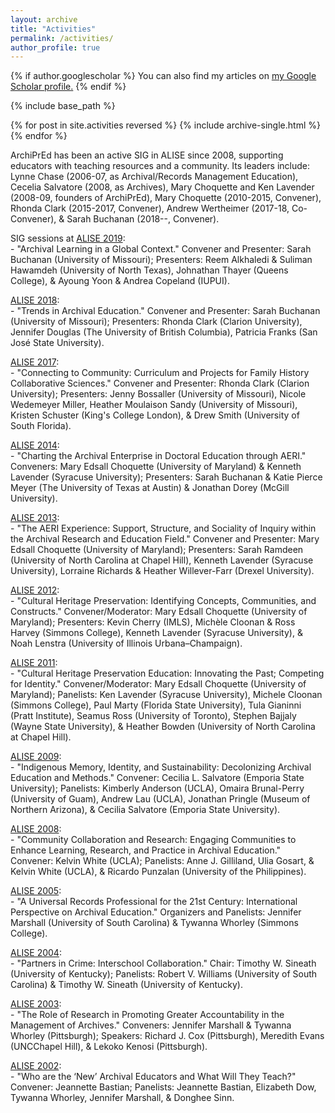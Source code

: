```yaml
---
layout: archive
title: "Activities"
permalink: /activities/
author_profile: true
---
```


{% if author.googlescholar %}
  You can also find my articles on <u><a href="{{author.googlescholar}}">my Google Scholar profile</a>.</u>
{% endif %}

{% include base_path %}

{% for post in site.activities reversed %}
  {% include archive-single.html %}
{% endfor %}

<p>ArchiPrEd has been an active SIG in ALISE since 2008, supporting educators with teaching resources and a community. Its leaders include: Lynne Chase (2006-07, as Archival/Records Management Education), Cecelia Salvatore (2008, as Archives), Mary Choquette and Ken Lavender (2008-09, founders of ArchiPrEd), Mary Choquette (2010-2015, Convener), Rhonda Clark (2015-2017, Convener), Andrew Wertheimer (2017-18, Co-Convener), & Sarah Buchanan (2018--, Convener).</p>

<p>SIG sessions at <a href="https://www.alise.org/2019-conference">ALISE 2019</a>:<br/>
  - "Archival Learning in a Global Context." Convener and Presenter: Sarah Buchanan (University of Missouri); Presenters: Reem Alkhaledi & Suliman Hawamdeh (University of North Texas), Johnathan Thayer (Queens College), & Ayoung Yoon & Andrea Copeland (IUPUI).</p>

<p><a href="https://www.alise.org/assets/documents/conf_2018/ALISE%202018%20Program%20Book-FINAL_Combined.pdf">ALISE 2018</a>:<br/>
  - "Trends in Archival Education." Convener and Presenter: Sarah Buchanan (University of Missouri); Presenters: Rhonda Clark (Clarion University), Jennifer Douglas (The University of British Columbia), Patricia Franks (San José State University).</p>

<p><a href="https://www.alise.org/assets/documents/conf_2017/2017_ALISE_Conference_Program_Final.pdf">ALISE 2017</a>:<br/>
  - "Connecting to Community: Curriculum and Projects for Family History Collaborative Sciences." Convener and Presenter: Rhonda Clark (Clarion University); Presenters: Jenny Bossaller (University of Missouri), Nicole Wedemeyer Miller, Heather Moulaison Sandy (University of Missouri), Kristen Schuster (King's College London), & Drew Smith (University of South Florida).</p>

<p><a href="https://www.alise.org/assets/documents/conf_2014/2014%20alise%20officail%20program.pdf">ALISE 2014</a>:<br/>
  - "Charting the Archival Enterprise in Doctoral Education through AERI." Conveners: Mary Edsall Choquette (University of Maryland) & Kenneth Lavender (Syracuse University); Presenters: Sarah Buchanan & Katie Pierce Meyer (The University of Texas at Austin) & Jonathan Dorey (McGill University).</p>

<p><a href="https://www.alise.org/assets/documents/conf_2013/alise_op_2013-final.pdf">ALISE 2013</a>:<br/>
  - "The AERI Experience: Support, Structure, and Sociality of Inquiry within the Archival Research and Education Field." Convener and Presenter: Mary Edsall Choquette (University of Maryland); Presenters: Sarah Ramdeen (University of North Carolina at Chapel Hill), Kenneth Lavender (Syracuse University), Lorraine Richards & Heather Willever-Farr (Drexel University).</p>

<p><a href="https://www.alise.org/assets/documents/conf_2012/alise_op_2012.pdf">ALISE 2012</a>:<br/>
  - "Cultural Heritage Preservation: Identifying Concepts, Communities, and Constructs." Convener/Moderator: Mary Edsall Choquette (University of Maryland); Presenters: Kevin Cherry (IMLS), Michèle Cloonan & Ross Harvey (Simmons College), Kenneth Lavender (Syracuse University), & Noah Lenstra (University of Illinois Urbana–Champaign).</p>

<p><a href="https://www.alise.org/assets/documents/alise_op_2011.pdf">ALISE 2011</a>:<br/>
  - "Cultural Heritage Preservation Education: Innovating the Past; Competing for Identity." Convener/Moderator: Mary Edsall Choquette (University of Maryland); Panelists: Ken Lavender (Syracuse University), Michele Cloonan (Simmons College), Paul Marty (Florida State University), Tula Gianinni (Pratt Institute), Seamus Ross (University of Toronto), Stephen Bajjaly (Wayne State University), & Heather Bowden (University of North Carolina at Chapel Hill).</p>

<p><a href="https://www.alise.org/assets/documents/AliseProgram2009.pdf">ALISE 2009</a>:<br/>
  - "Indigenous Memory, Identity, and Sustainability: Decolonizing Archival Education and Methods." Convener: Cecilia L. Salvatore (Emporia State University); Panelists: Kimberly Anderson (UCLA), Omaira Brunal-Perry (University of Guam), Andrew Lau (UCLA), Jonathan Pringle (Museum of Northern Arizona), & Cecilia Salvatore (Emporia State University).</p>

<p><a href="https://www.alise.org/assets/documents/alise2008program.pdf">ALISE 2008</a>:<br/>
  - "Community Collaboration and Research: Engaging Communities to Enhance Learning, Research, and Practice in Archival Education." Convener: Kelvin White (UCLA); Panelists: Anne J. Gilliland, Ulia Gosart, & Kelvin White (UCLA), & Ricardo Punzalan (University of the Philippines).</p>

<p><a href="https://www.alise.org/assets/documents/alise_2005_final_program.pdf">ALISE 2005</a>:<br/>
  - "A Universal Records Professional for the 21st Century: International Perspective on Archival Education." Organizers and Panelists: Jennifer Marshall (University of South Carolina) & Tywanna Whorley (Simmons College).</p>
  
<p><a href="https://www.alise.org/assets/documents/final_program.pdf">ALISE 2004</a>:<br/>
  - "Partners in Crime: Interschool Collaboration." Chair: Timothy W. Sineath (University of Kentucky); Panelists: Robert V. Williams (University of South Carolina) & Timothy W. Sineath (University of Kentucky).</p>

<p><a href="https://www.alise.org/assets/documents/conf03_schedule.pdf">ALISE 2003</a>:<br/>
  - "The Role of Research in Promoting Greater Accountability in the Management of Archives." Conveners: Jennifer Marshall & Tywanna
Whorley (Pittsburgh); Speakers: Richard J. Cox (Pittsburgh), Meredith Evans (UNCChapel Hill), & Lekoko Kenosi (Pittsburgh).</p>

<p><a href="https://www.alise.org/assets/documents/2002program.pdf">ALISE 2002</a>:<br/>
  - "Who are the ‘New’ Archival Educators and What Will They Teach?" Convener: Jeannette Bastian; Panelists: Jeannette Bastian, Elizabeth Dow, Tywanna Whorley, Jennifer Marshall, & Donghee Sinn.</p>
